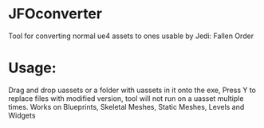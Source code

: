 # JFOconverter
Tool for converting normal ue4 assets to ones usable by Jedi: Fallen Order

# Usage:
Drag and drop uassets or a folder with uassets in it onto the exe, Press Y to replace files with modified version, tool will not run on a uasset multiple times.
Works on Blueprints, Skeletal Meshes, Static Meshes, Levels and Widgets
